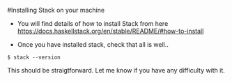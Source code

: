 #Installing Stack on your machine

 - You will find details of how to install Stack from here https://docs.haskellstack.org/en/stable/README/#how-to-install

- Once you have installed stack, check that all is well..
~~~
$ stack --version
~~~


This should be straigtforward.  Let me know if you have any difficulty with it. 
